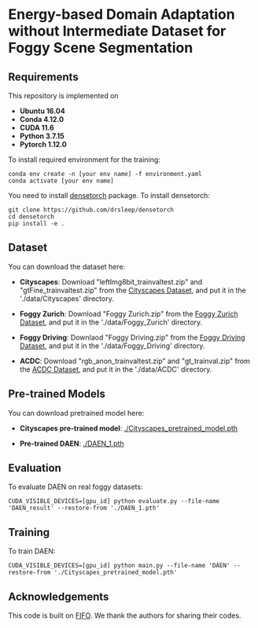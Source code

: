 # Energy-based Domain Adaptation without Intermediate Dataset for Foggy Scene Segmentation

## Requirements
This repository is implemented on
+ **Ubuntu 16.04**
+ **Conda 4.12.0**
+ **CUDA 11.6**
+ **Python 3.7.15**
+ **Pytorch 1.12.0**



To install required environment for the training:
```
conda env create -n [your env name] -f environment.yaml
conda activate [your env name]
```

You need to install [densetorch](https://github.com/drsleep/densetorch) package. 
To install densetorch:
```
git clone https://github.com/drsleep/densetorch
cd densetorch
pip install -e .
```


## Dataset
You can download the dataset here:

+ **Cityscapes**: Download "leftImg8bit_trainvaltest.zip" and "gtFine_trainvaltest.zip" from the [Cityscapes Dataset](https://www.cityscapes-dataset.com/), and put it in the './data/Cityscapes' directory.

+ **Foggy Zurich**: Download "Foggy Zurich.zip" from the [Foggy Zurich Dataset](https://people.ee.ethz.ch/~csakarid/Model_adaptation_SFSU_dense/), and put it in the './data/Foggy_Zurich' directory.

+ **Foggy Driving**: Downlaod "Foggy Driving.zip" from the [Foggy Driving Dataset](https://people.ee.ethz.ch/~csakarid/SFSU_synthetic/), and put it in the './data/Foggy_Driving' directory.

+ **ACDC**: Download "rgb_anon_trainvaltest.zip" and "gt_trainval.zip" from the [ACDC Dataset](https://acdc.vision.ee.ethz.ch/), and put it in the './data/ACDC' directory.


## Pre-trained Models

You can download pretrained model here:

+ **Cityscapes pre-trained model**: [./Cityscapes_pretrained_model.pth](https://drive.google.com/file/d/1SHUwqKAqcez6HFb93f-VSBy1R4b6keqb/view?usp=drive_link)

+ **Pre-trained DAEN**: [./DAEN_1.pth](https://drive.google.com/file/d/1pE2010C-chzOVcFgRbpLK_AZ-3QWQv_W/view?usp=sharing)


## Evaluation
To evaluate DAEN on real foggy datasets:

```
CUDA_VISIBLE_DEVICES=[gpu_id] python evaluate.py --file-name 'DAEN_result' --restore-from './DAEN_1.pth'
```

## Training 
To train DAEN:
```
CUDA_VISIBLE_DEVICES=[gpu_id] python main.py --file-name 'DAEN' --restore-from './Cityscapes_pretrained_model.pth'
```


## Acknowledgements
This code is built on [FIFO](https://github.com/sohyun-l/fifo). We thank the authors for sharing their codes.

